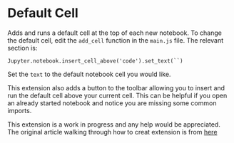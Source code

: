 Default Cell
=========

Adds and runs a default cell at the top of each new notebook. To change the default cell, edit the `add_cell` function in the `main.js` file. The relevant section is:

`Jupyter.notebook.insert_cell_above('code').set_text(``)`

Set the `text` to the default notebook cell you would like.

This extension also adds a button to the toolbar allowing you to insert and run the
default cell above your current cell. This can be helpful if you open an already started notebook
and notice you are missing some common imports.

This extension is a work in progress and any help would be appreciated. The original article walking through how to creat extension is from [here](https://towardsdatascience.com/how-to-write-a-jupyter-notebook-extension-a63f9578a38c)
